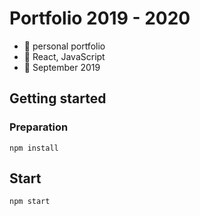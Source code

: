 # Portfolio 2019 - 2020
   - :mega: personal portfolio
   - :wrench: React, JavaScript
   - :date: September 2019
   
   
## Getting started

### Preparation

```
npm install
```

## Start

```
npm start
```
